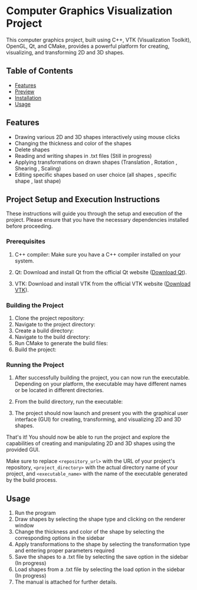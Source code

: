 # Computer Graphics Visualization Project
This computer graphics project, built using C++, VTK (Visualization Toolkit), OpenGL, Qt, and CMake, provides a powerful platform for creating, visualizing, and transforming 2D and 3D shapes. 
## Table of Contents

- [Features](#Features)
- [Preview](#Preview)
- [Installation](#Installation)
- [Usage](#Usage)


## Features
- Drawing various 2D and 3D shapes interactively using mouse clicks
- Changing the thickness and color of the shapes
- Delete shapes
- Reading and writing shapes in .txt files (Still in progress)
- Applying transformations on drawn shapes (Translation , Rotation , Shearing , Scaling)
- Editing specific shapes based on user choice (all shapes , specific shape , last shape)



## Project Setup and Execution Instructions

These instructions will guide you through the setup and execution of the project. Please ensure that you have the necessary dependencies installed before proceeding.

### Prerequisites

1. C++ compiler: Make sure you have a C++ compiler installed on your system.

2. Qt: Download and install Qt from the official Qt website ([Download Qt](https://www.qt.io/download)).

3. VTK: Download and install VTK from the official VTK website ([Download VTK](https://vtk.org/download/)).

### Building the Project

1. Clone the project repository:
2. Navigate to the project directory: 
3. Create a build directory:
4. Navigate to the build directory:
5. Run CMake to generate the build files:
6. Build the project:


### Running the Project

1. After successfully building the project, you can now run the executable. Depending on your platform, the executable may have different names or be located in different directories.

2. From the build directory, run the executable:


3. The project should now launch and present you with the graphical user interface (GUI) for creating, transforming, and visualizing 2D and 3D shapes.


That's it! You should now be able to run the project and explore the capabilities of creating and manipulating 2D and 3D shapes using the provided GUI.

Make sure to replace `<repository_url>` with the URL of your project's repository, `<project_directory>` with the actual directory name of your project, and `<executable_name>` with the name of the executable generated by the build process.
## Usage

1. Run the program
2. Draw shapes by selecting the shape type and clicking on the renderer window
3. Change the thickness and color of the shape by selecting the corresponding options in the sidebar
4. Apply transformations to the shape by selecting the transformation type and entering proper parameters required
6. Save the shapes to a .txt file by selecting the save option in the sidebar (In progress)
7. Load shapes from a .txt file by selecting the load option in the sidebar   (In progress)
8. The manual is attached for further details.









